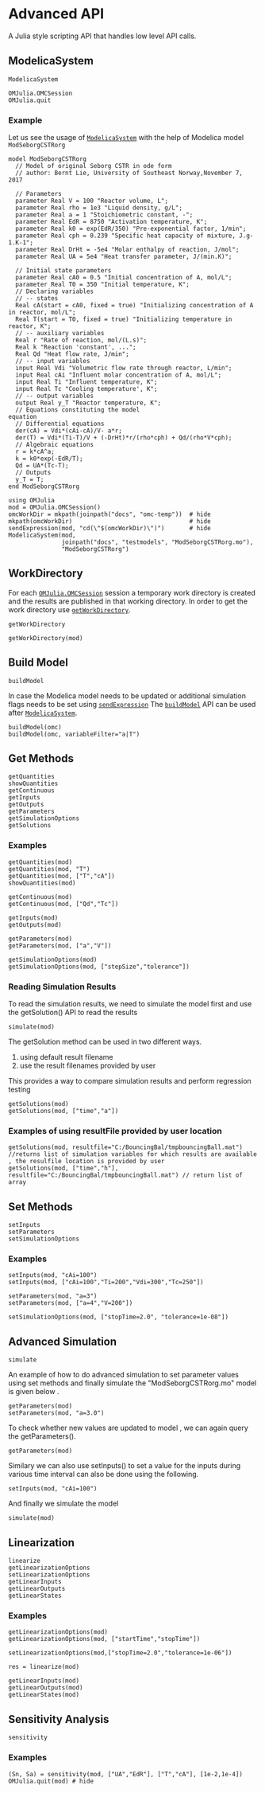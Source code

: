 # Advanced API

A Julia style scripting API that handles low level API calls.
## ModelicaSystem

```@docs
ModelicaSystem
```

```@docs
OMJulia.OMCSession
OMJulia.quit
```

### Example
Let us see the usage of [`ModelicaSystem`](@ref) with the help of Modelica model
`ModSeborgCSTRorg`

```modelica
model ModSeborgCSTRorg
  // Model of original Seborg CSTR in ode form
  // author: Bernt Lie, University of Southeast Norway,November 7, 2017

  // Parameters
  parameter Real V = 100 "Reactor volume, L";
  parameter Real rho = 1e3 "Liquid density, g/L";
  parameter Real a = 1 "Stoichiometric constant, -";
  parameter Real EdR = 8750 "Activation temperature, K";
  parameter Real k0 = exp(EdR/350) "Pre-exponential factor, 1/min";
  parameter Real cph = 0.239 "Specific heat capacity of mixture, J.g-1.K-1";
  parameter Real DrHt = -5e4 "Molar enthalpy of reaction, J/mol";
  parameter Real UA = 5e4 "Heat transfer parameter, J/(min.K)";

  // Initial state parameters
  parameter Real cA0 = 0.5 "Initial concentration of A, mol/L";
  parameter Real T0 = 350 "Initial temperature, K";
  // Declaring variables
  // -- states
  Real cA(start = cA0, fixed = true) "Initializing concentration of A in reactor, mol/L";
  Real T(start = T0, fixed = true) "Initializing temperature in reactor, K";
  // -- auxiliary variables
  Real r "Rate of reaction, mol/(L.s)";
  Real k "Reaction 'constant', ...";
  Real Qd "Heat flow rate, J/min";
  // -- input variables
  input Real Vdi "Volumetric flow rate through reactor, L/min";
  input Real cAi "Influent molar concentration of A, mol/L";
  input Real Ti "Influent temperature, K";
  input Real Tc "Cooling temperature', K";
  // -- output variables
  output Real y_T "Reactor temperature, K";
  // Equations constituting the model
equation
  // Differential equations
  der(cA) = Vdi*(cAi-cA)/V- a*r;
  der(T) = Vdi*(Ti-T)/V + (-DrHt)*r/(rho*cph) + Qd/(rho*V*cph);
  // Algebraic equations
  r = k*cA^a;
  k = k0*exp(-EdR/T);
  Qd = UA*(Tc-T);
  // Outputs
  y_T = T;
end ModSeborgCSTRorg
```

```@repl ModSeborgCSTRorg-example
using OMJulia
mod = OMJulia.OMCSession()
omcWorkDir = mkpath(joinpath("docs", "omc-temp"))  # hide
mkpath(omcWorkDir)                                 # hide
sendExpression(mod, "cd(\"$(omcWorkDir)\")")       # hide
ModelicaSystem(mod,
               joinpath("docs", "testmodels", "ModSeborgCSTRorg.mo"),
               "ModSeborgCSTRorg")
```

## WorkDirectory

For each [`OMJulia.OMCSession`](@ref) session a temporary work directory is created and
the results are published in that working directory.
In order to get the work directory use [`getWorkDirectory`](@ref).

```@docs
getWorkDirectory
```

```@repl ModSeborgCSTRorg-example
getWorkDirectory(mod)
```

## Build Model

```@docs
buildModel
```

In case the Modelica model needs to be updated or additional simulation flags needs to be
set using [`sendExpression`](@ref) The [`buildModel`](@ref) API can be used after
[`ModelicaSystem`](@ref).

```
buildModel(omc)
buildModel(omc, variableFilter="a|T")
```

## Get Methods

```@docs
getQuantities
showQuantities
getContinuous
getInputs
getOutputs
getParameters
getSimulationOptions
getSolutions
```

### Examples

```@repl ModSeborgCSTRorg-example
getQuantities(mod)
getQuantities(mod, "T")
getQuantities(mod, ["T","cA"])
showQuantities(mod)
```

```@repl ModSeborgCSTRorg-example
getContinuous(mod)
getContinuous(mod, ["Qd","Tc"])
```

```@repl ModSeborgCSTRorg-example
getInputs(mod)
getOutputs(mod)
```

```@repl ModSeborgCSTRorg-example
getParameters(mod)
getParameters(mod, ["a","V"])
```

```@repl ModSeborgCSTRorg-example
getSimulationOptions(mod)
getSimulationOptions(mod, ["stepSize","tolerance"])
```
### Reading Simulation Results

To read the simulation results, we need to simulate the model first and use the getSolution() API to read the results

```@repl ModSeborgCSTRorg-example
simulate(mod)
```

The getSolution method can be used in two different ways.
1. using default result filename
2. use the result filenames provided by user

This provides a way to compare simulation results and perform regression testing

```@repl ModSeborgCSTRorg-example
getSolutions(mod)
getSolutions(mod, ["time","a"])
```
### Examples of using resultFile provided by user location

```
getSolutions(mod, resultfile="C:/BouncingBal/tmpbouncingBall.mat") //returns list of simulation variables for which results are available , the resulfile location is provided by user
getSolutions(mod, ["time","h"], resultfile="C:/BouncingBal/tmpbouncingBall.mat") // return list of array
```
## Set Methods

```@docs
setInputs
setParameters
setSimulationOptions
```

### Examples

```@repl ModSeborgCSTRorg-example
setInputs(mod, "cAi=100")
setInputs(mod, ["cAi=100","Ti=200","Vdi=300","Tc=250"])
```

```@repl ModSeborgCSTRorg-example
setParameters(mod, "a=3")
setParameters(mod, ["a=4","V=200"])
```

```@repl ModSeborgCSTRorg-example
setSimulationOptions(mod, ["stopTime=2.0", "tolerance=1e-08"])
```

## Advanced Simulation

```@docs
simulate
```

An example of how to do advanced simulation to set parameter values using set methods and finally simulate the "ModSeborgCSTRorg.mo" model is given below .

```@repl ModSeborgCSTRorg-example
getParameters(mod)
setParameters(mod, "a=3.0")
```

To check whether new values are updated to model , we can again query the getParameters().

```@repl ModSeborgCSTRorg-example
getParameters(mod)
```

Similary we can also use setInputs() to set a value for the inputs during various time interval can also be done using the following.

```@repl ModSeborgCSTRorg-example
setInputs(mod, "cAi=100")
```
And finally we simulate the model

```@repl ModSeborgCSTRorg-example
simulate(mod)
```

## Linearization

```@docs
linearize
getLinearizationOptions
setLinearizationOptions
getLinearInputs
getLinearOutputs
getLinearStates
```

### Examples

```@repl ModSeborgCSTRorg-example
getLinearizationOptions(mod)
getLinearizationOptions(mod, ["startTime","stopTime"])
```

```@repl ModSeborgCSTRorg-example
setLinearizationOptions(mod,["stopTime=2.0","tolerance=1e-06"])
```

```@repl ModSeborgCSTRorg-example
res = linearize(mod)
```

```@repl ModSeborgCSTRorg-example
getLinearInputs(mod)
getLinearOutputs(mod)
getLinearStates(mod)
```

## Sensitivity Analysis

```@docs
sensitivity
```

### Examples

```@repl ModSeborgCSTRorg-example
(Sn, Sa) = sensitivity(mod, ["UA","EdR"], ["T","cA"], [1e-2,1e-4])
OMJulia.quit(mod) # hide
```

